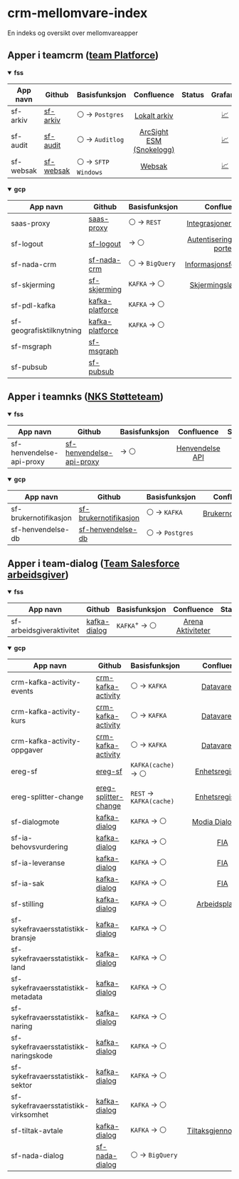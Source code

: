 # crm-mellomvare-index
En indeks og oversikt over mellomvareapper

## Apper i teamcrm ([team Platforce](https://teamkatalog.nav.no/team/06a47c6b-557c-491e-b036-d6abbc77b04f))

<details open>
<summary><b>fss</b></summary>

| App navn  | Github | Basisfunksjon | Confluence | Status | Grafana |
| --------- | ------ | ------------- | :--------: | ------ | :-----: |
| sf-arkiv  | [sf-arkiv](https://github.com/navikt/sf-arkiv) | :white_circle: -> `Postgres` | [Lokalt arkiv](https://confluence.adeo.no/display/PTC/Lokalt+arkiv) | | [:chart_with_upwards_trend:](https://grafana.nav.cloud.nais.io/d/2grjuRxnz/crm-mellomvare-alerts) |
| sf-audit  | [sf-audit](https://github.com/navikt/sf-audit) | :white_circle: -> `Auditlog` | [ArcSight ESM (Snokelogg)](https://confluence.adeo.no/pages/viewpage.action?pageId=358554596) ||[:chart_with_upwards_trend:](https://grafana.nav.cloud.nais.io/d/2grjuRxnz/crm-mellomvare-alerts)|
| sf-websak | [sf-websak](https://github.com/navikt/sf-websak) | :white_circle: -> `SFTP Windows` | [Websak](https://confluence.adeo.no/display/PTC/Websak)|| [:chart_with_upwards_trend:](https://grafana.nav.cloud.nais.io/d/2grjuRxnz/crm-mellomvare-alerts) |

</details>

<details open>
<summary><b>gcp</b></summary>

| App navn  | Github | Basisfunksjon | Confluence | Status | Grafana |
| --------- | ------ | ------------- | :--------: | ------ | :-----: |
| saas-proxy | [saas-proxy](https://github.com/navikt/saas-proxy) | :white_circle: -> `REST` | [Integrasjoner mot GCP](https://confluence.adeo.no/display/PTC/Integrasjoner+mot+GCP) ||[:chart_with_upwards_trend:](https://grafana.nav.cloud.nais.io/d/fdwrbrxreg3k0f/saas-proxy)|
| sf-logout  | [sf-logout](https://github.com/navikt/sf-logout ) | -> :white_circle: | [Autentisering med ID-porten](https://confluence.adeo.no/display/PTC/Autentisering+med+ID-porten) || [:chart_with_upwards_trend:](https://grafana.nav.cloud.nais.io/d/2grjuRxnz/crm-mellomvare-alerts) |
| sf-nada-crm | [sf-nada-crm](https://github.com/navikt/sf-nada-crm) | :white_circle: -> `BigQuery` | [Informasjonsforvaltning](https://confluence.adeo.no/pages/viewpage.action?pageId=460429182) || [:chart_with_upwards_trend:](https://grafana.nav.cloud.nais.io/d/2grjuRxnz/crm-mellomvare-alerts) |
| sf-skjerming | [sf-skjerming](https://github.com/navikt/sf-skjerming) | `KAFKA` -> :white_circle: | [Skjermingsløsningen](https://confluence.adeo.no/pages/viewpage.action?pageId=395739530) || [:chart_with_upwards_trend:](https://grafana.nav.cloud.nais.io/d/2grjuRxnz/crm-mellomvare-alerts) |
| sf-pdl-kafka | [kafka-platforce](https://github.com/navikt/kafka-platforce) | `KAFKA` -> :white_circle: ||| [:chart_with_upwards_trend:](https://grafana.nav.cloud.nais.io/d/2grjuRxnz/crm-mellomvare-alerts) |
| sf-geografisktilknytning | [kafka-platforce](https://github.com/navikt/kafka-platforce) | `KAFKA` -> :white_circle: | || [:chart_with_upwards_trend:](https://grafana.nav.cloud.nais.io/d/2grjuRxnz/crm-mellomvare-alerts) |
| sf-msgraph | [sf-msgraph](https://github.com/navikt/sf-msgraph) |  |  | | |
| sf-pubsub | [sf-pubsub](https://github.com/navikt/sf-pubsub) |  |  | | [:chart_with_upwards_trend:](https://grafana.nav.cloud.nais.io/d/de1ugacfas268f/sf-pubsub?orgId=1) |

</details>

## Apper i teamnks ([NKS Støtteteam](https://teamkatalog.nav.no/team/7e59af11-68bf-4485-ae7e-259966ccfc38))

<details  open>
<summary><b>fss</b></summary>

| App navn  | Github | Basisfunksjon | Confluence | Status | Grafana |
| --------- | ------ | ------------- | :--------: | ------ | :-----: |
| sf-henvendelse-api-proxy | [sf-henvendelse-api-proxy](https://github.com/navikt/sf-henvendelse-api-proxy) | -> :white_circle: | [Henvendelse API](https://confluence.adeo.no/display/PTC/Salesforce+Henvendelse+API) || [:chart_with_upwards_trend:](https://grafana.nav.cloud.nais.io/d/cdy25bbf33ls0b/mellomvare-nks) |

</details>

<details open>
<summary><b>gcp</b></summary>

| App navn  | Github | Basisfunksjon | Confluence | Status | Grafana |
| --------- | ------ | ------------- | :--------: | ------ | :-----: |
| sf-brukernotifikasjon | [sf-brukernotifikasjon](https://github.com/navikt/sf-brukernotifikasjon) | :white_circle: -> `KAFKA` | [Brukernotifikasjon](https://confluence.adeo.no/display/PTC/Brukernotifikasjon+-+SF+-%3E+sf-brukernotifikasjon) || [:chart_with_upwards_trend:](https://grafana.nav.cloud.nais.io/d/cdy25bbf33ls0b/mellomvare-nks) |
| sf-henvendelse-db | [sf-henvendelse-db](https://github.com/navikt/sf-henvendelse-db) | :white_circle: -> `Postgres` ||| [:chart_with_upwards_trend:](https://grafana.nav.cloud.nais.io/d/cdy25bbf33ls0b/mellomvare-nks) |

</details>

## Apper i team-dialog ([Team Salesforce arbeidsgiver](https://teamkatalog.nav.no/team/ca3111db-6766-4821-a6d9-604a3a2564fa))

<details open>
<summary><b>fss</b></summary>

| App navn  | Github | Basisfunksjon | Confluence | Status | Grafana |
| --------- | ------ | ------------- | :--------: | ------ | :-----: |
| sf-arbeidsgiveraktivitet | [kafka-dialog](https://github.com/navikt/kafka-dialog) | `KAFKA`<sup>+</sup> -> :white_circle: | [Arena Aktiviteter](https://confluence.adeo.no/display/PTC/Arena+Aktiviteter) || [:chart_with_upwards_trend:](https://grafana.nais.io/d/-8rGLXB4k/mellomvare-teamdialog?orgId=1&from=now-2d&to=now&viewPanel=19) |

</details>

<details open>
<summary><b>gcp</b></summary>

| App navn  | Github | Basisfunksjon | Confluence | Status | Grafana |
| --------- | ------ | ------------- | :--------: | ------ | :-----: |
| crm-kafka-activity-events | [crm-kafka-activity](https://github.com/navikt/crm-kafka-activity) | :white_circle: -> `KAFKA` | [Datavarehus](https://confluence.adeo.no/display/PTC/Datavarehus) ||[:chart_with_upwards_trend:](https://grafana.nav.cloud.nais.io/d/-8rGLXB4k/mellomvare-teamdialog)|
| crm-kafka-activity-kurs | [crm-kafka-activity](https://github.com/navikt/crm-kafka-activity) | :white_circle: -> `KAFKA` | [Datavarehus](https://confluence.adeo.no/display/PTC/Datavarehus) ||[:chart_with_upwards_trend:](https://grafana.nav.cloud.nais.io/d/-8rGLXB4k/mellomvare-teamdialog)|
| crm-kafka-activity-oppgaver | [crm-kafka-activity](https://github.com/navikt/crm-kafka-activity) | :white_circle: -> `KAFKA` | [Datavarehus](https://confluence.adeo.no/display/PTC/Datavarehus) ||[:chart_with_upwards_trend:](https://grafana.nav.cloud.nais.io/d/-8rGLXB4k/mellomvare-teamdialog)|
| ereg-sf | [ereg-sf](https://github.com/navikt/ereg-sf) | `KAFKA(cache)` -> :white_circle: | [Enhetsregisteret](https://confluence.adeo.no/display/PTC/Enhetsregisteret) || [:chart_with_upwards_trend:](https://grafana.nav.cloud.nais.io/d/-8rGLXB4k/mellomvare-teamdialog)|
| ereg-splitter-change | [ereg-splitter-change](https://github.com/navikt/ereg-splitter-change) | `REST` -> `KAFKA(cache)` | [Enhetsregisteret](https://confluence.adeo.no/display/PTC/Enhetsregisteret) || [:chart_with_upwards_trend:](https://grafana.nav.cloud.nais.io/d/-8rGLXB4k/mellomvare-teamdialog)|
| sf-dialogmote | [kafka-dialog](https://github.com/navikt/kafka-dialog) | `KAFKA` -> :white_circle: | [Modia Dialogmøte](https://confluence.adeo.no/pages/viewpage.action?pageId=439124041) || [:chart_with_upwards_trend:](https://grafana.nav.cloud.nais.io/d/-8rGLXB4k/mellomvare-teamdialog) |
| sf-ia-behovsvurdering | [kafka-dialog](https://github.com/navikt/kafka-dialog) | `KAFKA` -> :white_circle: | [FIA](https://confluence.adeo.no/display/PTC/FIA) || [:chart_with_upwards_trend:](https://grafana.nav.cloud.nais.io/d/-8rGLXB4k/mellomvare-teamdialog)|
| sf-ia-leveranse | [kafka-dialog](https://github.com/navikt/kafka-dialog) | `KAFKA` -> :white_circle: | [FIA](https://confluence.adeo.no/display/PTC/FIA) || [:chart_with_upwards_trend:](https://grafana.nav.cloud.nais.io/d/-8rGLXB4k/mellomvare-teamdialog)|
| sf-ia-sak| [kafka-dialog](https://github.com/navikt/kafka-dialog) | `KAFKA` -> :white_circle: | [FIA](https://confluence.adeo.no/display/PTC/FIA) || [:chart_with_upwards_trend:](https://grafana.nav.cloud.nais.io/d/-8rGLXB4k/mellomvare-teamdialog)|
| sf-stilling | [kafka-dialog](https://github.com/navikt/kafka-dialog) | `KAFKA` -> :white_circle: | [Arbeidsplassen](https://confluence.adeo.no/display/PTC/Arbeidsplassen) || [:chart_with_upwards_trend:](https://grafana.nav.cloud.nais.io/d/-8rGLXB4k/mellomvare-teamdialog)|
| sf-sykefravaersstatistikk-bransje | [kafka-dialog](https://github.com/navikt/kafka-dialog) | `KAFKA` -> :white_circle: ||| [:chart_with_upwards_trend:](https://grafana.nav.cloud.nais.io/d/-8rGLXB4k/mellomvare-teamdialog) |
| sf-sykefravaersstatistikk-land | [kafka-dialog](https://github.com/navikt/kafka-dialog) | `KAFKA` -> :white_circle: ||| [:chart_with_upwards_trend:](https://grafana.nav.cloud.nais.io/d/-8rGLXB4k/mellomvare-teamdialog) |
| sf-sykefravaersstatistikk-metadata | [kafka-dialog](https://github.com/navikt/kafka-dialog) | `KAFKA` -> :white_circle: ||| [:chart_with_upwards_trend:](https://grafana.nav.cloud.nais.io/d/-8rGLXB4k/mellomvare-teamdialog) |
| sf-sykefravaersstatistikk-naring | [kafka-dialog](https://github.com/navikt/kafka-dialog) | `KAFKA` -> :white_circle: ||| [:chart_with_upwards_trend:](https://grafana.nav.cloud.nais.io/d/-8rGLXB4k/mellomvare-teamdialog) |
| sf-sykefravaersstatistikk-naringskode | [kafka-dialog](https://github.com/navikt/kafka-dialog) | `KAFKA` -> :white_circle: ||| [:chart_with_upwards_trend:](https://grafana.nav.cloud.nais.io/d/-8rGLXB4k/mellomvare-teamdialog) |
| sf-sykefravaersstatistikk-sektor | [kafka-dialog](https://github.com/navikt/kafka-dialog) | `KAFKA` -> :white_circle: ||| [:chart_with_upwards_trend:](https://grafana.nav.cloud.nais.io/d/-8rGLXB4k/mellomvare-teamdialog) |
| sf-sykefravaersstatistikk-virksomhet | [kafka-dialog](https://github.com/navikt/kafka-dialog) | `KAFKA` -> :white_circle: ||| [:chart_with_upwards_trend:](https://grafana.nav.cloud.nais.io/d/-8rGLXB4k/mellomvare-teamdialog) |
| sf-tiltak-avtale | [kafka-dialog](https://github.com/navikt/kafka-dialog) | `KAFKA` -> :white_circle: | [Tiltaksgjennomføring](https://confluence.adeo.no/pages/viewpage.action?pageId=514484870)  || [:chart_with_upwards_trend:](https://grafana.nav.cloud.nais.io/d/-8rGLXB4k/mellomvare-teamdialog) |
| sf-nada-dialog | [sf-nada-dialog](https://github.com/navikt/sf-nada-dialog) | :white_circle: -> `BigQuery` |  || [:chart_with_upwards_trend:](https://grafana.nav.cloud.nais.io/d/-8rGLXB4k/mellomvare-teamdialog)|

</details>
